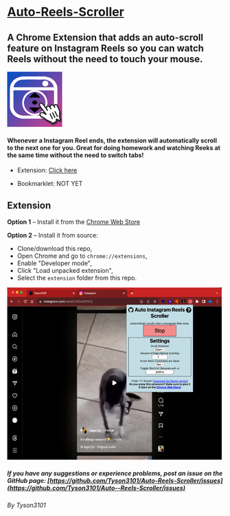 # [Auto-Reels-Scroller](https://github.com/Tyson3101/Auto-Reels-Scroller)

## A Chrome Extension that adds an auto-scroll feature on Instagram Reels so you can watch Reels without the need to touch your mouse.

<img src="./extension/img/Icon128.png"/>

#### Whenever a Instagram Reel ends, the extension will automatically scroll to the next one for you. Great for doing homework and watching Reeks at the same time without the need to switch tabs!

- Extension: [Click here](./README.md#extension)

- Bookmarklet: NOT YET

## Extension

**Option 1** – Install it from the [Chrome Web Store](https://chrome.google.com/webstore/detail/bpgleagdakihfeingnhnknblcfgbfcdo)

**Option 2** – Install it from source:

- Clone/download this repo,
- Open Chrome and go to `chrome://extensions`,
- Enable "Developer mode",
- Click "Load unpacked extension",
- Select the `extension` folder from this repo.

<img src="./img/ScreenshotAutoInstagramReels.png" width="500" height="400" />

##### If you have any suggestions or experience problems, post an issue on the GitHub page: [https://github.com/Tyson3101/Auto-Reels-Scroller/issues](https://github.com/Tyson3101/Auto--Reels-Scroller/issues)

###### By Tyson3101
